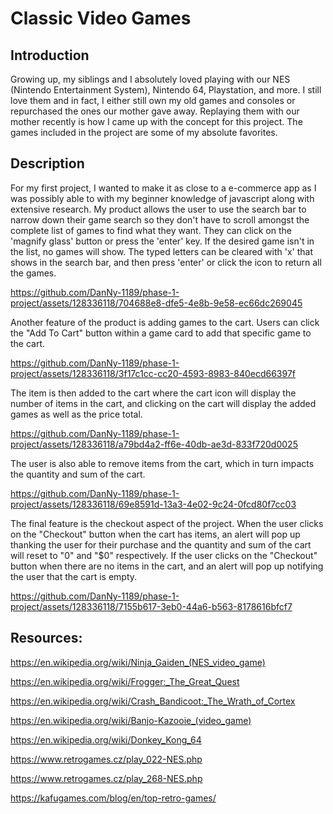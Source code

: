 # Classic Video Games

## Introduction
Growing up, my siblings and I absolutely loved playing with our NES (Nintendo Entertainment System), Nintendo 64, Playstation, and more. I still love them and in fact, I either still own my old games and consoles or repurchased the ones our mother gave away. Replaying them with our mother recently is how I came up with the concept for this project. The games included in the project are some of my absolute favorites.

## Description
For my first project, I wanted to make it as close to a e-commerce app as I was possibly able to with my beginner knowledge of javascript along with extensive research. My product allows the user to use the search bar to narrow down their game search so they don't have to scroll amongst the complete list of games to find what they want. They can click on the 'magnify glass' button or press the 'enter' key. If the desired game isn't in the list, no games will show. The typed letters can be cleared with 'x' that shows in the search bar, and then press 'enter' or click the icon to return all the games. 

https://github.com/DanNy-1189/phase-1-project/assets/128336118/704688e8-dfe5-4e8b-9e58-ec66dc269045

Another feature of the product is adding games to the cart. Users can click the "Add To Cart" button within a game card to add that specific game to the cart. 

https://github.com/DanNy-1189/phase-1-project/assets/128336118/3f17c1cc-cc20-4593-8983-840ecd66397f

The item is then added to the cart where the cart icon will display the number of items in the cart, and clicking on the cart will display the added games as well as the price total. 

https://github.com/DanNy-1189/phase-1-project/assets/128336118/a79bd4a2-ff6e-40db-ae3d-833f720d0025

The user is also able to remove items from the cart, which in turn impacts the quantity and sum of the cart.

https://github.com/DanNy-1189/phase-1-project/assets/128336118/69e8591d-13a3-4e02-9c24-0fcd80f7cc03

The final feature is the checkout aspect of the project. When the user clicks on the "Checkout" button when the cart has items, an alert will pop up thanking the user for their purchase and the quantity and sum of the cart will reset to "0" and "$0" respectively. If the user clicks on the "Checkout" button when there are no items in the cart, and an alert will pop up notifying the user that the cart is empty.

https://github.com/DanNy-1189/phase-1-project/assets/128336118/7155b617-3eb0-44a6-b563-8178616bfcf7


## Resources:
https://en.wikipedia.org/wiki/Ninja_Gaiden_(NES_video_game)

https://en.wikipedia.org/wiki/Frogger:_The_Great_Quest

https://en.wikipedia.org/wiki/Crash_Bandicoot:_The_Wrath_of_Cortex

https://en.wikipedia.org/wiki/Banjo-Kazooie_(video_game)

https://en.wikipedia.org/wiki/Donkey_Kong_64

https://www.retrogames.cz/play_022-NES.php

https://www.retrogames.cz/play_268-NES.php

https://kafugames.com/blog/en/top-retro-games/


